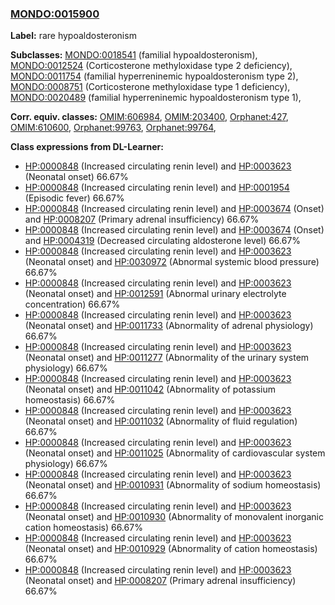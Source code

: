 
### [MONDO:0015900](http://purl.obolibrary.org/obo/MONDO_0015900)
**Label:** rare hypoaldosteronism

**Subclasses:** [MONDO:0018541](http://purl.obolibrary.org/obo/MONDO_0018541) (familial hypoaldosteronism), [MONDO:0012524](http://purl.obolibrary.org/obo/MONDO_0012524) (Corticosterone methyloxidase type 2 deficiency), [MONDO:0011754](http://purl.obolibrary.org/obo/MONDO_0011754) (familial hyperreninemic hypoaldosteronism type 2), [MONDO:0008751](http://purl.obolibrary.org/obo/MONDO_0008751) (Corticosterone methyloxidase type 1 deficiency), [MONDO:0020489](http://purl.obolibrary.org/obo/MONDO_0020489) (familial hyperreninemic hypoaldosteronism type 1), 

**Corr. equiv. classes:** [OMIM:606984](http://purl.obolibrary.org/obo/OMIM_606984), [OMIM:203400](http://purl.obolibrary.org/obo/OMIM_203400), [Orphanet:427](http://www.orpha.net/ORDO/Orphanet_427), [OMIM:610600](http://purl.obolibrary.org/obo/OMIM_610600), [Orphanet:99763](http://www.orpha.net/ORDO/Orphanet_99763), [Orphanet:99764](http://www.orpha.net/ORDO/Orphanet_99764), 

**Class expressions from DL-Learner:**

- [HP:0000848](http://purl.obolibrary.org/obo/HP_0000848) (Increased circulating renin level) and [HP:0003623](http://purl.obolibrary.org/obo/HP_0003623) (Neonatal onset) 66.67%
- [HP:0000848](http://purl.obolibrary.org/obo/HP_0000848) (Increased circulating renin level) and [HP:0001954](http://purl.obolibrary.org/obo/HP_0001954) (Episodic fever) 66.67%
- [HP:0000848](http://purl.obolibrary.org/obo/HP_0000848) (Increased circulating renin level) and [HP:0003674](http://purl.obolibrary.org/obo/HP_0003674) (Onset) and [HP:0008207](http://purl.obolibrary.org/obo/HP_0008207) (Primary adrenal insufficiency) 66.67%
- [HP:0000848](http://purl.obolibrary.org/obo/HP_0000848) (Increased circulating renin level) and [HP:0003674](http://purl.obolibrary.org/obo/HP_0003674) (Onset) and [HP:0004319](http://purl.obolibrary.org/obo/HP_0004319) (Decreased circulating aldosterone level) 66.67%
- [HP:0000848](http://purl.obolibrary.org/obo/HP_0000848) (Increased circulating renin level) and [HP:0003623](http://purl.obolibrary.org/obo/HP_0003623) (Neonatal onset) and [HP:0030972](http://purl.obolibrary.org/obo/HP_0030972) (Abnormal systemic blood pressure) 66.67%
- [HP:0000848](http://purl.obolibrary.org/obo/HP_0000848) (Increased circulating renin level) and [HP:0003623](http://purl.obolibrary.org/obo/HP_0003623) (Neonatal onset) and [HP:0012591](http://purl.obolibrary.org/obo/HP_0012591) (Abnormal urinary electrolyte concentration) 66.67%
- [HP:0000848](http://purl.obolibrary.org/obo/HP_0000848) (Increased circulating renin level) and [HP:0003623](http://purl.obolibrary.org/obo/HP_0003623) (Neonatal onset) and [HP:0011733](http://purl.obolibrary.org/obo/HP_0011733) (Abnormality of adrenal physiology) 66.67%
- [HP:0000848](http://purl.obolibrary.org/obo/HP_0000848) (Increased circulating renin level) and [HP:0003623](http://purl.obolibrary.org/obo/HP_0003623) (Neonatal onset) and [HP:0011277](http://purl.obolibrary.org/obo/HP_0011277) (Abnormality of the urinary system physiology) 66.67%
- [HP:0000848](http://purl.obolibrary.org/obo/HP_0000848) (Increased circulating renin level) and [HP:0003623](http://purl.obolibrary.org/obo/HP_0003623) (Neonatal onset) and [HP:0011042](http://purl.obolibrary.org/obo/HP_0011042) (Abnormality of potassium homeostasis) 66.67%
- [HP:0000848](http://purl.obolibrary.org/obo/HP_0000848) (Increased circulating renin level) and [HP:0003623](http://purl.obolibrary.org/obo/HP_0003623) (Neonatal onset) and [HP:0011032](http://purl.obolibrary.org/obo/HP_0011032) (Abnormality of fluid regulation) 66.67%
- [HP:0000848](http://purl.obolibrary.org/obo/HP_0000848) (Increased circulating renin level) and [HP:0003623](http://purl.obolibrary.org/obo/HP_0003623) (Neonatal onset) and [HP:0011025](http://purl.obolibrary.org/obo/HP_0011025) (Abnormality of cardiovascular system physiology) 66.67%
- [HP:0000848](http://purl.obolibrary.org/obo/HP_0000848) (Increased circulating renin level) and [HP:0003623](http://purl.obolibrary.org/obo/HP_0003623) (Neonatal onset) and [HP:0010931](http://purl.obolibrary.org/obo/HP_0010931) (Abnormality of sodium homeostasis) 66.67%
- [HP:0000848](http://purl.obolibrary.org/obo/HP_0000848) (Increased circulating renin level) and [HP:0003623](http://purl.obolibrary.org/obo/HP_0003623) (Neonatal onset) and [HP:0010930](http://purl.obolibrary.org/obo/HP_0010930) (Abnormality of monovalent inorganic cation homeostasis) 66.67%
- [HP:0000848](http://purl.obolibrary.org/obo/HP_0000848) (Increased circulating renin level) and [HP:0003623](http://purl.obolibrary.org/obo/HP_0003623) (Neonatal onset) and [HP:0010929](http://purl.obolibrary.org/obo/HP_0010929) (Abnormality of cation homeostasis) 66.67%
- [HP:0000848](http://purl.obolibrary.org/obo/HP_0000848) (Increased circulating renin level) and [HP:0003623](http://purl.obolibrary.org/obo/HP_0003623) (Neonatal onset) and [HP:0008207](http://purl.obolibrary.org/obo/HP_0008207) (Primary adrenal insufficiency) 66.67%



